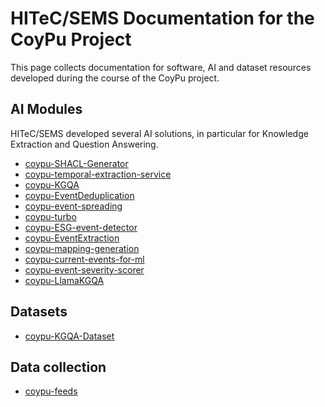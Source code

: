 # HITeC/SEMS Documentation for the CoyPu Project

This page collects documentation for software, AI and dataset resources developed during the course of the CoyPu project.

## AI Modules

HITeC/SEMS developed several AI solutions, in particular for Knowledge Extraction and Question Answering.

- [coypu-SHACL-Generator](coypu-SHACL-Generator)
- [coypu-temporal-extraction-service](coypu-temporal-extraction-service)
- [coypu-KGQA](coypu-KGQA)
- [coypu-EventDeduplication](coypu-EventDeduplication)
- [coypu-event-spreading](coypu-event-spreading)
- [coypu-turbo](coypu-turbo)
- [coypu-ESG-event-detector](coypu-ESG-event-detector)
- [coypu-EventExtraction](coypu-EventExtraction)
- [coypu-mapping-generation](coypu-mapping-generation)
- [coypu-current-events-for-ml](coypu-current-events-for-ml)
- [coypu-event-severity-scorer](coypu-event-severity-scorer)
- [coypu-LlamaKGQA](coypu-LlamaKGQA)

## Datasets

- [coypu-KGQA-Dataset](coypu-KGQA-Dataset)


## Data collection 

- [coypu-feeds](coypu-feeds)
